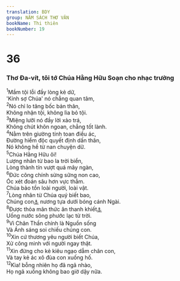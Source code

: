 ```yaml
---
translation: BDY
group: NĂM SÁCH THƠ VĂN
bookName: Thi thiên 
bookNumber: 19
---
```


<div class="title"><h1>36</h1><h3>Thơ Đa-vít, tôi tớ Chúa Hằng Hữu Soạn cho nhạc trưởng</h3></div>
<span class="verse thi_36_1"><sup>1</sup>Mầm tội lỗi đầy lòng kẻ dữ,<br/>&#39;Kính sợ Chúa&#39; nó chẳng quan tâm,<br/></span>
<span class="verse thi_36_2"><sup>2</sup>Nó chỉ lo tâng bốc bản thân,<br/>Không nhận tội, không lìa bỏ tội.<br/></span>
<span class="verse thi_36_3"><sup>3</sup>Miệng lưỡi nó đầy lời xảo trá,<br/>Không chút khôn ngoan, chẳng tốt lành.<br/></span>
<span class="verse thi_36_4"><sup>4</sup>Nằm trên giường tính toan điều ác,<br/>Đường hiểm độc quyết định dấn thân,<br/>Nó không hề từ nan chuyện dữ.<br/></span>
<span class="verse thi_36_5"><sup>5</sup>Chúa Hằng Hữu ôi!<br/>Lượng nhân từ bao la trời biển,<br/>Lòng thành tín vượt quá mây ngàn,<br/></span>
<span class="verse thi_36_6"><sup>6</sup>Đức công chính sừng sững non cao,<br/>Óc xét đoán sâu hơn vực thẳm.<br/>Chúa bảo tồn loài người, loài vật.<br/></span>
<span class="verse thi_36_7"><sup>7</sup>Lòng nhân từ Chúa quý biết bao,<br/>Chúng con<a href="#" data-toggle="tooltip" data-placement="bottom" title="Nt con loài người">⚓</a> nương tựa dưới bóng cánh Ngài.<br/></span>
<span class="verse thi_36_8"><sup>8</sup>Được thỏa mãn thức ăn thanh khiết<a href="#" data-toggle="tooltip" data-placement="bottom" title="Nt màu mỡ của nhà Chúa">⚓</a><br/>Uống nước sông phước lạc từ trời.<br/></span>
<span class="verse thi_36_9"><sup>9</sup>Vì Chân Thần chính là Nguồn sống<br/>Và Ánh sáng soi chiếu chúng con.<br/></span>
<span class="verse thi_36_10"><sup>10</sup>Xin cứ thương yêu người biết Chúa,<br/>Xử công minh với người ngay thật.<br/></span>
<span class="verse thi_36_11"><sup>11</sup>Xin đừng cho kẻ kiêu ngạo dẫm chân con,<br/>Và tay kẻ ác xô đùa con xuống hố.<br/></span>
<span class="verse thi_36_12"><sup>12</sup>Kìa! bỗng nhiên họ đã ngã nhào,<br/>Họ ngã xuống không bao giờ dậy nữa.</span>
